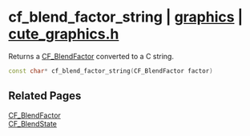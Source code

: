 # cf_blend_factor_string | [graphics](https://github.com/RandyGaul/cute_framework/blob/master/docs/graphics/README.md) | [cute_graphics.h](https://github.com/RandyGaul/cute_framework/blob/master/include/cute_graphics.h)

Returns a [CF_BlendFactor](https://github.com/RandyGaul/cute_framework/blob/master/docs/graphics/cf_blendfactor.md) converted to a C string.

```cpp
const char* cf_blend_factor_string(CF_BlendFactor factor)
```

## Related Pages

[CF_BlendFactor](https://github.com/RandyGaul/cute_framework/blob/master/docs/graphics/cf_blendfactor.md)  
[CF_BlendState](https://github.com/RandyGaul/cute_framework/blob/master/docs/graphics/cf_blendstate.md)  
